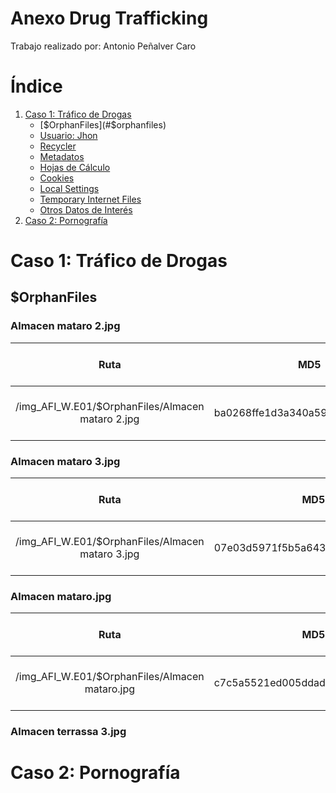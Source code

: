 # Anexo Drug Trafficking

Trabajo realizado por: Antonio Peñalver Caro

#

# Índice
1. [Caso 1: Tráfico de Drogas](#caso-1-tráfico-de-drogas)
   * [$OrphanFiles](#$orphanfiles)
   * [Usuario: Jhon](#usuario-jhon)
   * [Recycler](#recycler)
   * [Metadatos](#metadatos)
   * [Hojas de Cálculo](#hojas-de-cálculo)
   * [Cookies](#cookies)
   * [Local Settings](#local-settings)
   * [Temporary Internet Files](#temporary-internet-files)
   * [Otros Datos de Interés](#otros-datos-de-interés)
2. [Caso 2: Pornografía](#caso-2-pornografía)

#

# Caso 1: Tráfico de Drogas

## $OrphanFiles

### Almacen mataro 2.jpg

|               Ruta                                            |                      MD5                              | Fecha de Modificación    | Fecha de Cambio       | Fecha de Acceso         | Fecha de Creación    | Tamaño (Bytes)   | Vista Previa              |
|:------------------------------------------------------------:|:----------------------------------------------------:|:-----------------------:|:---------------------:|:-----------------------:|:--------------------:|:--------:|:-------------------------:|
| /img_AFI_W.E01/$OrphanFiles/Almacen mataro 2.jpg             | ba0268ffe1d3a340a595cfd9a8cd6b87                       | 2013-03-27 06:39:14 CET | 2013-06-19 04:11:24 CEST | 2013-06-19 04:11:24 CEST | 2013-06-19 04:11:24 CEST | 9935     | ![Vista previa 1](url_de_la_imagen) |

### Almacen mataro 3.jpg

|               Ruta                                            |                      MD5                              | Fecha de Modificación    | Fecha de Cambio       | Fecha de Acceso         | Fecha de Creación    | Tamaño (Bytes)   | Vista Previa              |
|:------------------------------------------------------------:|:----------------------------------------------------:|:-----------------------:|:---------------------:|:-----------------------:|:--------------------:|:--------:|:-------------------------:|
| /img_AFI_W.E01/$OrphanFiles/Almacen mataro 3.jpg             | 07e03d5971f5b5a6433a13565cac407d                       | 2013-03-27 06:39:26 CET | 2013-06-19 04:11:24 CEST | 2013-06-19 04:11:24 CEST | 2013-06-19 04:11:24 CEST | 14399     | ![Vista previa 1](url_de_la_imagen) |

### Almacen mataro.jpg

|               Ruta                                            |                      MD5                              | Fecha de Modificación    | Fecha de Cambio       | Fecha de Acceso         | Fecha de Creación    | Tamaño (Bytes)   | Vista Previa              |
|:------------------------------------------------------------:|:----------------------------------------------------:|:-----------------------:|:---------------------:|:-----------------------:|:--------------------:|:--------:|:-------------------------:|
| /img_AFI_W.E01/$OrphanFiles/Almacen mataro.jpg             | c7c5a5521ed005ddad94cb9a9b254d6b                       | 2013-03-27 06:39:04 CET | 2013-06-19 04:11:24 CEST | 2013-06-19 04:11:24 CEST | 2013-06-19 04:11:24 CEST | 6998     | ![Vista previa 1](url_de_la_imagen) |

### Almacen terrassa 3.jpg


# Caso 2: Pornografía
